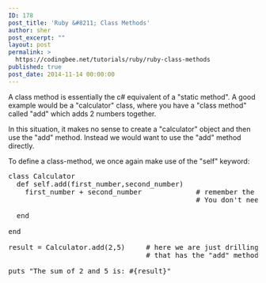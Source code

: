 ```yaml
---
ID: 178
post_title: 'Ruby &#8211; Class Methods'
author: sher
post_excerpt: ""
layout: post
permalink: >
  https://codingbee.net/tutorials/ruby/ruby-class-methods
published: true
post_date: 2014-11-14 00:00:00
---
```

A class method is essentially the c# equivalent of a "static method". A good example would be a "calculator" class, where you have a "class method" called "add" which adds 2 numbers together. 

In this situation, it makes no sense to create a "calculator" object and then use the "add" method. Instead we would want to use the "add" method directly.  

To define a class-method, we once again make use of the "self" keyword:

<pre>
class Calculator 
  def self.add(first_number,second_number)
    first_number + second_number             # remember the output is automatically returned. 
                                             # You don't need to explicitly state a return statement
											 
  end
  
end

result = Calculator.add(2,5)     # here we are just drilling down to the class 
                                 # that has the "add" method, similar to c#.

puts "The sum of 2 and 5 is: #{result}"
</pre>